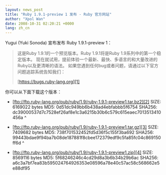 ```yaml
---
layout: news_post
title: "Ruby 1.9.1-preview 1 发布 - Ruby 官方网站"
author: "Xpol Wan"
date: 2008-10-31 02:20:21 +0000
lang: zh_cn
---
```


Yugui (Yuki Sonoda) 宣布发布 Ruby 1.9.1-preview 1：

> 这是Ruby 1.9.1的一个预览版本。Ruby 1.9.1将是Ruby 1.9系列中的第一个稳定版本。
> 现在就试用，提前体验一个最新、最快、多语言的和大量改进的Ruby以及更清晰的语法。
> 如果您遇到任何bug或者问题，请通过以下官方问题追踪系统告知我们：
>
> [https://bugs.ruby-lang.org][1]

你可以从下面下载这个版本：

* [ftp://ftp.ruby-lang.org/pub/ruby/1.9/ruby-1.9.1-preview1.tar.bz2][2]
  SIZE: 6169022 bytes MD5: 0d51dc949bb6b438ad4ebfabbb5f6754 SHA256:
  dc39000537d7c7528ef26af8e1c3a6215b30b6c579c615eaec7013513410456a
^

* [ftp://ftp.ruby-lang.org/pub/ruby/1.9/ruby-1.9.1-preview1.tar.gz][3]
  SIZE: 7409682 bytes MD5: 738f701532452fd5d36f5c155f3ba692 SHA256:
  99443bdae9f94ba7b08de187881f8cbee172379edf9c5fa85fc04c869150ff6d
^

* [ftp://ftp.ruby-lang.org/pub/ruby/1.9/ruby-1.9.1-preview1.zip][4]
  SIZE: 8569116 bytes MD5: 5f68246246c4cd29d8a3b6b34b29b6ac SHA256:
  a6c3a7bf7ea83b595024764926353e08596a78e40c57ac58c568662e5e88df95



[1]: https://bugs.ruby-lang.org
[2]: ftp://ftp.ruby-lang.org/pub/ruby/1.9/ruby-1.9.1-preview1.tar.bz2
[3]: ftp://ftp.ruby-lang.org/pub/ruby/1.9/ruby-1.9.1-preview1.tar.gz
[4]: ftp://ftp.ruby-lang.org/pub/ruby/1.9/ruby-1.9.1-preview1.zip
